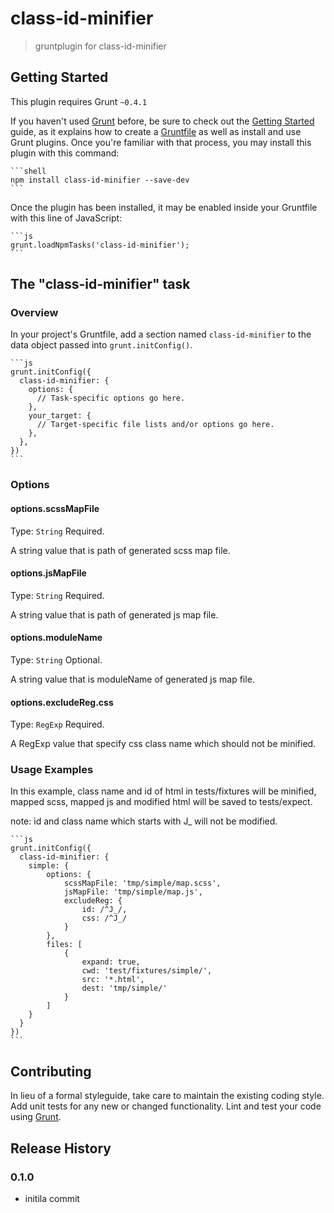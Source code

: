 # class-id-minifier

> gruntplugin for class-id-minifier

## Getting Started
This plugin requires Grunt `~0.4.1`

If you haven't used [Grunt](http://gruntjs.com/) before, be sure to check out the [Getting Started](http://gruntjs.com/getting-started) guide, as it explains how to create a [Gruntfile](http://gruntjs.com/sample-gruntfile) as well as install and use Grunt plugins. Once you're familiar with that process, you may install this plugin with this command:

    ```shell
    npm install class-id-minifier --save-dev
    ```

Once the plugin has been installed, it may be enabled inside your Gruntfile with this line of JavaScript:

    ```js
    grunt.loadNpmTasks('class-id-minifier');
    ```

## The "class-id-minifier" task

### Overview
In your project's Gruntfile, add a section named `class-id-minifier` to the data object passed into `grunt.initConfig()`.

    ```js
    grunt.initConfig({
      class-id-minifier: {
        options: {
          // Task-specific options go here.
        },
        your_target: {
          // Target-specific file lists and/or options go here.
        },
      },
    })
    ```

### Options

#### options.scssMapFile
Type: `String`
Required.

A string value that is path of generated scss map file.

#### options.jsMapFile
Type: `String`
Required.

A string value that is path of generated js map file.

#### options.moduleName
Type: `String`
Optional.

A string value that is moduleName of generated js map file.

#### options.excludeReg.css
Type: `RegExp`
Required.

A RegExp value that specify css class name which should not be minified.

### Usage Examples


In this example, class name and id of html in tests/fixtures will be minified,
mapped scss, mapped js and modified html will be saved to tests/expect.

note: id and class name which starts with J_ will not be modified.

    ```js
    grunt.initConfig({
      class-id-minifier: {
        simple: {
            options: {
                scssMapFile: 'tmp/simple/map.scss',
                jsMapFile: 'tmp/simple/map.js',
                excludeReg: {
                    id: /^J_/,
                    css: /^J_/
                }
            },
            files: [
                {
                    expand: true,
                    cwd: 'test/fixtures/simple/',
                    src: '*.html',
                    dest: 'tmp/simple/'
                }
            ]
        }
      }
    })
    ```

## Contributing
In lieu of a formal styleguide, take care to maintain the existing coding style. Add unit tests for any new or changed functionality. Lint and test your code using [Grunt](http://gruntjs.com/).

## Release History
### 0.1.0

- initila commit
